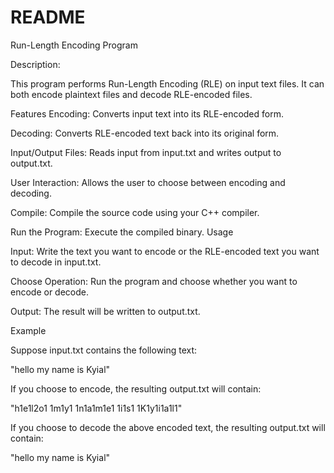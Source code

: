 # README
Run-Length Encoding Program

Description: 

This program performs Run-Length Encoding (RLE) on input text files. 
It can both encode plaintext files and decode RLE-encoded files.

Features 
Encoding: Converts input text into its RLE-encoded form.

Decoding: Converts RLE-encoded text back into its original form.

Input/Output Files:
Reads input from input.txt and writes output to output.txt.

User Interaction: 
Allows the user to choose between encoding and decoding.

Compile:
Compile the source code using your C++ compiler.

Run the Program: Execute the compiled binary.
Usage

Input: 
Write the text you want to encode or the RLE-encoded text you want to decode in input.txt.

Choose Operation: 
Run the program and choose whether you want to encode or decode.

Output: 
The result will be written to output.txt.

Example

Suppose input.txt contains the following text:

"hello my name is Kyial"

If you choose to encode, 
the resulting output.txt will contain:

"h1e1l2o1 1m1y1 1n1a1m1e1 1i1s1 1K1y1i1a1l1"

If you choose to decode the above encoded text, 
the resulting output.txt will contain:

"hello my name is Kyial"
